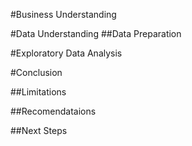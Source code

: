 #Business Understanding

#Data Understanding
##Data Preparation

#Exploratory Data Analysis

#Conclusion

##Limitations

##Recomendataions

##Next Steps

